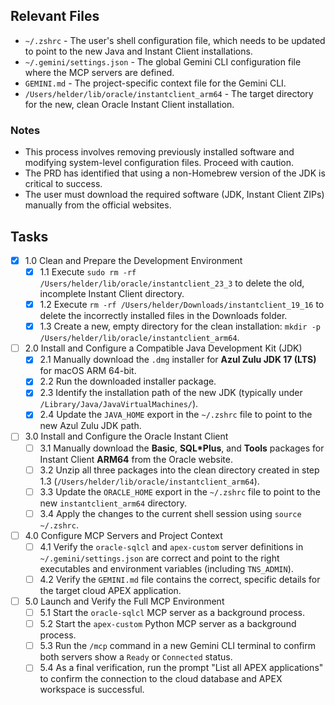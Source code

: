 ## Relevant Files

- `~/.zshrc` - The user's shell configuration file, which needs to be updated to point to the new Java and Instant Client installations.
- `~/.gemini/settings.json` - The global Gemini CLI configuration file where the MCP servers are defined.
- `GEMINI.md` - The project-specific context file for the Gemini CLI.
- `/Users/helder/lib/oracle/instantclient_arm64` - The target directory for the new, clean Oracle Instant Client installation.

### Notes

- This process involves removing previously installed software and modifying system-level configuration files. Proceed with caution.
- The PRD has identified that using a non-Homebrew version of the JDK is critical to success.
- The user must download the required software (JDK, Instant Client ZIPs) manually from the official websites.

## Tasks

- [x] 1.0 Clean and Prepare the Development Environment
  - [x] 1.1 Execute `sudo rm -rf /Users/helder/lib/oracle/instantclient_23_3` to delete the old, incomplete Instant Client directory.
  - [x] 1.2 Execute `rm -rf /Users/helder/Downloads/instantclient_19_16` to delete the incorrectly installed files in the Downloads folder.
  - [x] 1.3 Create a new, empty directory for the clean installation: `mkdir -p /Users/helder/lib/oracle/instantclient_arm64`.

- [ ] 2.0 Install and Configure a Compatible Java Development Kit (JDK)
  - [x] 2.1 Manually download the `.dmg` installer for **Azul Zulu JDK 17 (LTS)** for macOS ARM 64-bit.
  - [x] 2.2 Run the downloaded installer package.
  - [x] 2.3 Identify the installation path of the new JDK (typically under `/Library/Java/JavaVirtualMachines/`).
  - [x] 2.4 Update the `JAVA_HOME` export in the `~/.zshrc` file to point to the new Azul Zulu JDK path.

- [ ] 3.0 Install and Configure the Oracle Instant Client
  - [ ] 3.1 Manually download the **Basic**, **SQL*Plus**, and **Tools** packages for Instant Client **ARM64** from the Oracle website.
  - [ ] 3.2 Unzip all three packages into the clean directory created in step 1.3 (`/Users/helder/lib/oracle/instantclient_arm64`).
  - [ ] 3.3 Update the `ORACLE_HOME` export in the `~/.zshrc` file to point to the new `instantclient_arm64` directory.
  - [ ] 3.4 Apply the changes to the current shell session using `source ~/.zshrc`.

- [ ] 4.0 Configure MCP Servers and Project Context
  - [ ] 4.1 Verify the `oracle-sqlcl` and `apex-custom` server definitions in `~/.gemini/settings.json` are correct and point to the right executables and environment variables (including `TNS_ADMIN`).
  - [ ] 4.2 Verify the `GEMINI.md` file contains the correct, specific details for the target cloud APEX application.

- [ ] 5.0 Launch and Verify the Full MCP Environment
  - [ ] 5.1 Start the `oracle-sqlcl` MCP server as a background process.
  - [ ] 5.2 Start the `apex-custom` Python MCP server as a background process.
  - [ ] 5.3 Run the `/mcp` command in a new Gemini CLI terminal to confirm both servers show a `Ready` or `Connected` status.
  - [ ] 5.4 As a final verification, run the prompt "List all APEX applications" to confirm the connection to the cloud database and APEX workspace is successful.